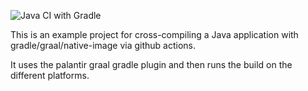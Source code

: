 ![Java CI with Gradle](https://github.com/katmatt/cross-compile-gh-actions/workflows/Java%20CI%20with%20Gradle/badge.svg?branch=master)

This is an example project for cross-compiling a Java application with gradle/graal/native-image via github actions. 

It uses the palantir graal gradle plugin and then runs the build on the different platforms.